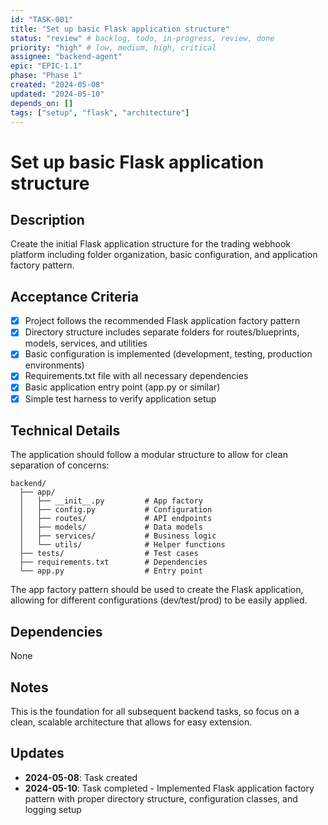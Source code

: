```yaml
---
id: "TASK-001"
title: "Set up basic Flask application structure"
status: "review" # backlog, todo, in-progress, review, done
priority: "high" # low, medium, high, critical
assignee: "backend-agent"
epic: "EPIC-1.1"
phase: "Phase 1"
created: "2024-05-08"
updated: "2024-05-10"
depends_on: []
tags: ["setup", "flask", "architecture"]
---
```


# Set up basic Flask application structure

## Description
Create the initial Flask application structure for the trading webhook platform including folder organization, basic configuration, and application factory pattern.

## Acceptance Criteria
- [x] Project follows the recommended Flask application factory pattern
- [x] Directory structure includes separate folders for routes/blueprints, models, services, and utilities
- [x] Basic configuration is implemented (development, testing, production environments)
- [x] Requirements.txt file with all necessary dependencies
- [x] Basic application entry point (app.py or similar)
- [x] Simple test harness to verify application setup

## Technical Details
The application should follow a modular structure to allow for clean separation of concerns:

```
backend/
  ├── app/
  │   ├── __init__.py         # App factory
  │   ├── config.py           # Configuration
  │   ├── routes/             # API endpoints
  │   ├── models/             # Data models
  │   ├── services/           # Business logic
  │   └── utils/              # Helper functions
  ├── tests/                  # Test cases
  ├── requirements.txt        # Dependencies
  └── app.py                  # Entry point
```

The app factory pattern should be used to create the Flask application, allowing for different configurations (dev/test/prod) to be easily applied.

## Dependencies
None

## Notes
This is the foundation for all subsequent backend tasks, so focus on a clean, scalable architecture that allows for easy extension.

## Updates
- **2024-05-08**: Task created
- **2024-05-10**: Task completed - Implemented Flask application factory pattern with proper directory structure, configuration classes, and logging setup 